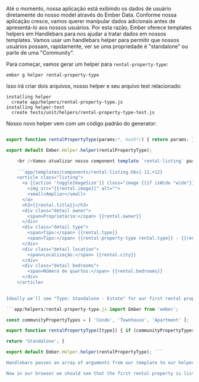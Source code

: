 Até o momento, nossa aplicação está exibindo os dados de usuário diretamente do nosso model através do Ember Data. Conforme nossa aplicação cresce, vamos querer manipular dados adicionais antes de apresentá-lo aos nossos usuários. Por esta razão, Ember oferece templates helpers em Handlebars para nos ajudar a tratar dados em nossos templates. Vamos usar um handlebars helper para permitir que nossos usuários possam, rapidamente, ver se uma propriedade é "standalone" ou parte de uma "Community".

Para começar, vamos gerar um helper para `rental-property-type`:

```shell
ember g helper rental-property-type
```

Isso irá criar dois arquivos, nosso helper e seu arquivo test relacionado:

```shell
installing helper
  create app/helpers/rental-property-type.js
installing helper-test
  create tests/unit/helpers/rental-property-type-test.js
```

Nosso novo helper vem com um código padrão do generator:

```app/helpers/rental-property-type.js import Ember from 'ember';

export function rentalPropertyType(params/*, hash*/) { return params; }

export default Ember.Helper.helper(rentalPropertyType);

    <br />Vamos atualizar nosso component template `rental-listing` para usar nosso novo helper e passar para o helper o parâmetro `rental.type`:
    
    ```app/templates/components/rental-listing.hbs{-11,+12}
    <article class="listing">
      <a {{action 'toggleImageSize'}} class="image {{if isWide "wide"}}">
        <img src="{{rental.image}}" alt="">
        <small>Ampliar</small>
      </a>
      <h3>{{rental.title}}</h3>
      <div class="detail owner">
        <span>Proprietário:</span> {{rental.owner}}
      </div>
      <div class="detail type">
        <span>Tipo:</span> {{rental.type}}
        <span>Tipo:</span> {{rental-property-type rental.type}} - {{rental.type}}
      </div>
      <div class="detail location">
        <span>Localização:</span> {{rental.city}}
      </div>
      <div class="detail bedrooms">
        <span>Número de quartos:</span> {{rental.bedrooms}}
      </div>
    </article>
    

Ideally we'll see "Type: Standalone - Estate" for our first rental property. Instead, our default template helper is returning back our `rental.type` values. Let's update our helper to look if a property exists in an array of `communityPropertyTypes`, if so, we'll return either `'Community'` or `'Standalone'`:

```app/helpers/rental-property-type.js import Ember from 'ember';

const communityPropertyTypes = [ 'Condo', 'Townhouse', 'Apartment' ];

export function rentalPropertyType([type]) { if (communityPropertyTypes.includes(type)) { return 'Community'; }

return 'Standalone'; }

export default Ember.Helper.helper(rentalPropertyType); ```

Handlebars passes an array of arguments from our template to our helper. We are using [ES2015 destructuring](https://developer.mozilla.org/en-US/docs/Web/JavaScript/Reference/Operators/Destructuring_assignment) to get the first item in the array and name it `type`. Then we can check to see if `type` exists in our `communityPropertyTypes` array.

Now in our browser we should see that the first rental property is listed as "Standalone", while the other two are listed as "Community".